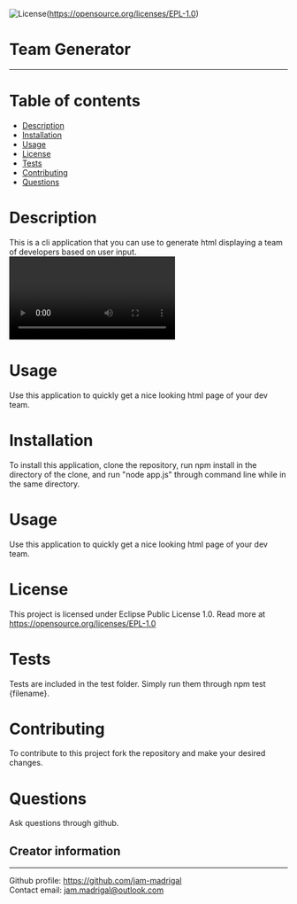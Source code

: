 
![License](https://img.shields.io/badge/License-EPL%201.0-red.svg)(https://opensource.org/licenses/EPL-1.0)
# Team Generator
---

# Table of contents
- [Description](#description)
- [Installation](#installation)
- [Usage](#usage)
- [License](#license)
- [Tests](#tests)
- [Contributing](#Contributing)
- [Questions](#questions)


# Description
This is a cli application that you can use to generate html displaying a team of developers based on user input.
![Demo Video](https://github.com/jam-madrigal/team-generator/blob/master/assets/teamgeneratorvideo.mp4)


# Usage
Use this application to quickly get a nice looking html page of your dev team.

# Installation
To install this application, clone the repository, run npm install in the directory of the clone, and run "node app.js" through command line while in the same directory.

# Usage
Use this application to quickly get a nice looking html page of your dev team.

# License
This project is licensed under Eclipse Public License 1.0. Read more at https://opensource.org/licenses/EPL-1.0

# Tests
Tests are included in the test folder. Simply run them through npm test {filename}.

# Contributing
To contribute to this project fork the repository and make your desired changes.

# Questions
Ask questions through github.

## Creator information  
---  
Github profile: https://github.com/jam-madrigal  
Contact email: jam.madrigal@outlook.com  


